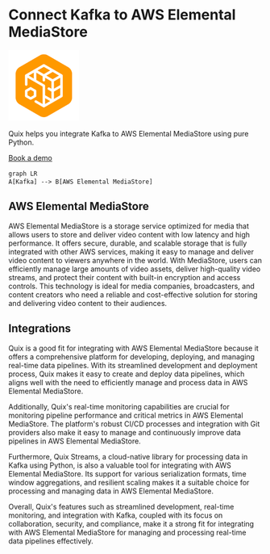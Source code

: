 # Connect Kafka to AWS Elemental MediaStore

![](./images/logo_1.jpg)

Quix helps you integrate Kafka to AWS Elemental MediaStore using pure Python.

<div>
<a class="md-button md-button--primary" href="https://share.hsforms.com/1iW0TmZzKQMChk0lxd_tGiw4yjw2?__hstc=175542013.2303933fbd746c0ac86d9ccbe9bc9100.1728383268831.1729603416735.1729620918855.31&__hssc=175542013.1.1729620918855&__hsfp=2132701734" target="_blank" style="margin-right:.5rem;">Book a demo</a>
<br/>
</div>

```mermaid
graph LR
A[Kafka] --> B[AWS Elemental MediaStore]
```

## AWS Elemental MediaStore

AWS Elemental MediaStore is a storage service optimized for media that allows users to store and deliver video content with low latency and high performance. It offers secure, durable, and scalable storage that is fully integrated with other AWS services, making it easy to manage and deliver video content to viewers anywhere in the world. With MediaStore, users can efficiently manage large amounts of video assets, deliver high-quality video streams, and protect their content with built-in encryption and access controls. This technology is ideal for media companies, broadcasters, and content creators who need a reliable and cost-effective solution for storing and delivering video content to their audiences.

## Integrations

Quix is a good fit for integrating with AWS Elemental MediaStore because it offers a comprehensive platform for developing, deploying, and managing real-time data pipelines. With its streamlined development and deployment process, Quix makes it easy to create and deploy data pipelines, which aligns well with the need to efficiently manage and process data in AWS Elemental MediaStore.

Additionally, Quix's real-time monitoring capabilities are crucial for monitoring pipeline performance and critical metrics in AWS Elemental MediaStore. The platform's robust CI/CD processes and integration with Git providers also make it easy to manage and continuously improve data pipelines in AWS Elemental MediaStore.

Furthermore, Quix Streams, a cloud-native library for processing data in Kafka using Python, is also a valuable tool for integrating with AWS Elemental MediaStore. Its support for various serialization formats, time window aggregations, and resilient scaling makes it a suitable choice for processing and managing data in AWS Elemental MediaStore.

Overall, Quix's features such as streamlined development, real-time monitoring, and integration with Kafka, coupled with its focus on collaboration, security, and compliance, make it a strong fit for integrating with AWS Elemental MediaStore for managing and processing real-time data pipelines effectively.

